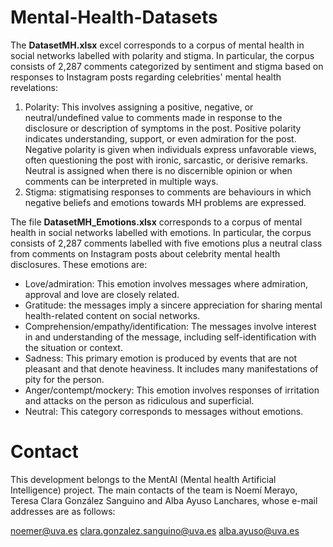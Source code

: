# Mental-Health-Datasets

The **DatasetMH.xlsx** excel corresponds to a corpus of mental health in social networks labelled with polarity and stigma. In particular, the corpus consists of 2,287 comments categorized by sentiment and stigma based on responses to Instagram posts regarding celebrities' mental health revelations:
1. Polarity: This involves assigning a positive, negative, or neutral/undefined value to comments made in response to the disclosure or description of symptoms in the post. Positive polarity indicates understanding, support, or even admiration for the post. Negative polarity is given when individuals express unfavorable views, often questioning the post with ironic, sarcastic, or derisive remarks.  Neutral  is assigned when there is no discernible opinion or when comments can be interpreted in multiple ways.
2. Stigma: stigmatising responses to comments are behaviours in which negative beliefs and emotions towards MH problems are expressed.

The file **DatasetMH_Emotions.xlsx** corresponds to a corpus of mental health in social networks labelled with emotions. In particular, the corpus consists of 2,287 comments labelled with five emotions plus a neutral class from comments on Instagram posts about celebrity mental health disclosures. These emotions are:
+ Love/admiration: This emotion involves messages where admiration, approval and love are closely related.
+ Gratitude: the messages imply a sincere appreciation for sharing mental health-related content on social networks. 
+ Comprehension/empathy/identification: The messages involve interest in and understanding of the message, including self-identification with the situation or context.
+ Sadness: This primary emotion is produced by events that are not pleasant and that denote heaviness. It includes many manifestations of pity for the person.
+ Anger/contempt/mockery: This emotion involves responses of irritation and attacks on the person as ridiculous and superficial.
+ Neutral: This category corresponds to messages without emotions.


# Contact

This development belongs to the MentAI (Mental health Artificial Intelligence) project. The main contacts of the team is Noemí Merayo, Teresa Clara González Sanguino and Alba Ayuso Lanchares, whose e-mail addresses are as follows:

noemer@uva.es
clara.gonzalez.sanguino@uva.es
alba.ayuso@uva.es
